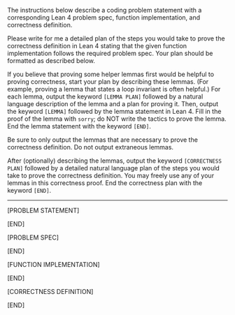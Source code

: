 The instructions below describe a coding problem statement with a corresponding Lean 4 problem spec, function implementation, and correctness definition.

Please write for me a detailed plan of the steps you would take to prove the correctness definition in Lean 4 stating that the given function implementation follows the required problem spec. Your plan should be formatted as described below.

If you believe that proving some helper lemmas first would be helpful to proving correctness, start your plan by describing these lemmas. (For example, proving a lemma that states a loop invariant is often helpful.) For each lemma, output the keyword `[LEMMA PLAN]` followed by a natural language description of the lemma and a plan for proving it. Then, output the keyword `[LEMMA]` followed by the lemma statement in Lean 4. Fill in the proof of the lemma with `sorry`; do NOT write the tactics to prove the lemma. End the lemma statement with the keyword `[END]`.

Be sure to only output the lemmas that are necessary to prove the correctness definition. Do not output extraneous lemmas.

After (optionally) describing the lemmas, output the keyword `[CORRECTNESS PLAN]` followed by a detailed natural language plan of the steps you would take to prove the correctness definition. You may freely use any of your lemmas in this correctness proof. End the correctness plan with the keyword `[END]`.

--------------------------------------------------

[PROBLEM STATEMENT]

[END]

[PROBLEM SPEC]

[END]

[FUNCTION IMPLEMENTATION]

[END]

[CORRECTNESS DEFINITION]

[END]